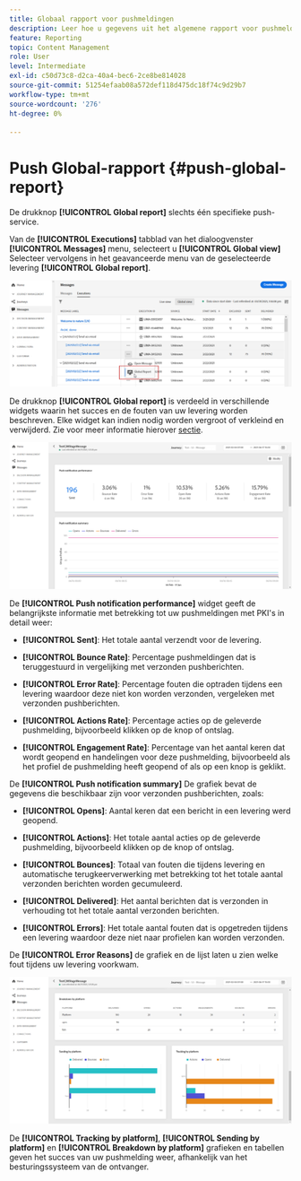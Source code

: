 ```yaml
---
title: Globaal rapport voor pushmeldingen
description: Leer hoe u gegevens uit het algemene rapport voor pushmeldingen kunt gebruiken
feature: Reporting
topic: Content Management
role: User
level: Intermediate
exl-id: c50d73c8-d2ca-40a4-bec6-2ce8be814028
source-git-commit: 51254efaab08a572def118d475dc18f74c9d29b7
workflow-type: tm+mt
source-wordcount: '276'
ht-degree: 0%

---
```


# Push Global-rapport {#push-global-report}

De drukknop **[!UICONTROL Global report]** slechts één specifieke push-service.

Van de **[!UICONTROL Executions]** tabblad van het dialoogvenster **[!UICONTROL Messages]** menu, selecteert u **[!UICONTROL Global view]** Selecteer vervolgens in het geavanceerde menu van de geselecteerde levering **[!UICONTROL Global report]**.

![](../assets/global_report_11.png)

De drukknop **[!UICONTROL Global report]** is verdeeld in verschillende widgets waarin het succes en de fouten van uw levering worden beschreven. Elke widget kan indien nodig worden vergroot of verkleind en verwijderd. Zie voor meer informatie hierover [sectie](global-report.md#modify-dashboard).

![](../assets/push_global_report.png)

De **[!UICONTROL Push notification performance]** widget geeft de belangrijkste informatie met betrekking tot uw pushmeldingen met PKI&#39;s in detail weer:

* **[!UICONTROL Sent]**: Het totale aantal verzendt voor de levering.

* **[!UICONTROL Bounce Rate]**: Percentage pushmeldingen dat is teruggestuurd in vergelijking met verzonden pushberichten.

* **[!UICONTROL Error Rate]**: Percentage fouten die optraden tijdens een levering waardoor deze niet kon worden verzonden, vergeleken met verzonden pushberichten.

* **[!UICONTROL Actions Rate]**: Percentage acties op de geleverde pushmelding, bijvoorbeeld klikken op de knop of ontslag.

* **[!UICONTROL Engagement Rate]**: Percentage van het aantal keren dat wordt geopend en handelingen voor deze pushmelding, bijvoorbeeld als het profiel de pushmelding heeft geopend of als op een knop is geklikt.

De **[!UICONTROL Push notification summary]** De grafiek bevat de gegevens die beschikbaar zijn voor verzonden pushberichten, zoals:

* **[!UICONTROL Opens]**: Aantal keren dat een bericht in een levering werd geopend.

* **[!UICONTROL Actions]**: Het totale aantal acties op de geleverde pushmelding, bijvoorbeeld klikken op de knop of ontslag.

* **[!UICONTROL Bounces]**: Totaal van fouten die tijdens levering en automatische terugkeerverwerking met betrekking tot het totale aantal verzonden berichten worden gecumuleerd.

* **[!UICONTROL Delivered]**: Het aantal berichten dat is verzonden in verhouding tot het totale aantal verzonden berichten.

* **[!UICONTROL Errors]**: Het totale aantal fouten dat is opgetreden tijdens een levering waardoor deze niet naar profielen kan worden verzonden.

De **[!UICONTROL Error Reasons]** de grafiek en de lijst laten u zien welke fout tijdens uw levering voorkwam.

![](../assets/push_global_report_2.png)

De **[!UICONTROL Tracking by platform]**, **[!UICONTROL Sending by platform]** en **[!UICONTROL Breakdown by platform]** grafieken en tabellen geven het succes van uw pushmelding weer, afhankelijk van het besturingssysteem van de ontvanger.
